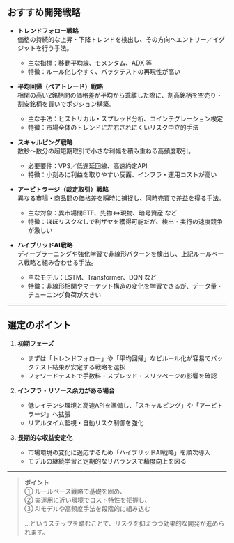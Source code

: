 
## おすすめ開発戦略

- **トレンドフォロー戦略**  
  価格の持続的な上昇・下降トレンドを検出し、その方向へエントリー／イグジットを行う手法。  
  - 主な指標：移動平均線、モメンタム、ADX 等  
  - 特徴：ルール化しやすく、バックテストの再現性が高い

- **平均回帰（ペアトレード）戦略**  
  相関の高い2銘柄間の価格差が平均から乖離した際に、割高銘柄を空売り・割安銘柄を買いでポジション構築。  
  - 主な手法：ヒストリカル・スプレッド分析、コインテグレーション検定  
  - 特徴：市場全体のトレンドに左右されにくいリスク中立的手法

- **スキャルピング戦略**  
  数秒～数分の超短期取引で小さな利幅を積み重ねる高頻度取引。  
  - 必要要件：VPS／低遅延回線、高速約定API  
  - 特徴：小刻みに利益を取りやすい反面、インフラ・運用コストが高い

- **アービトラージ（裁定取引）戦略**  
  異なる市場・商品間の価格差を瞬時に捕捉し、同時売買で差益を得る手法。  
  - 主な対象：異市場間ETF、先物⇔現物、暗号資産 など  
  - 特徴：ほぼリスクなしで利ザヤを獲得可能だが、検出・実行の速度競争が激しい

- **ハイブリッドAI戦略**  
  ディープラーニングや強化学習で非線形パターンを検出し、上記ルールベース戦略と組み合わせる手法。  
  - 主なモデル：LSTM、Transformer、DQN など  
  - 特徴：非線形相関やマーケット構造の変化を学習できるが、データ量・チューニング負荷が大きい

---

## 選定のポイント

1. **初期フェーズ**  
   - まずは「トレンドフォロー」や「平均回帰」などルール化が容易でバックテスト結果が安定する戦略を選択  
   - フォワードテストで手数料・スプレッド・スリッページの影響を確認

2. **インフラ・リソース余力がある場合**  
   - 低レイテンシ環境と高速APIを準備し、「スキャルピング」や「アービトラージ」へ拡張  
   - リアルタイム監視・自動リスク制御を強化

3. **長期的な収益安定化**  
   - 市場環境の変化に適応するため「ハイブリッドAI戦略」を順次導入  
   - モデルの継続学習と定期的なリバランスで精度向上を図る

---

> **ポイント**  
> ① ルールベース戦略で基礎を固め、  
> ② 実運用に近い環境でコスト特性を把握し、  
> ③ AIモデルや高頻度手法を段階的に組み込む  
>  
> …というステップを踏むことで、リスクを抑えつつ効果的な開発が進められます。
